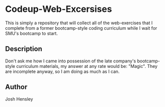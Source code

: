 # Codeup-Web-Excersises

This is simply a repository that will collect all of the web-exercises that I complete from a former bootcamp-style coding curriculum while I wait for SMU's bootcamp to start.

## Description

Don't ask me how I came into possession of the late company's bootcamp-style curriculum materials, my answer at any rate would be: "Magic".  They are incomplete anyway, so I am doing as much as I can.

## Author

Josh Hensley